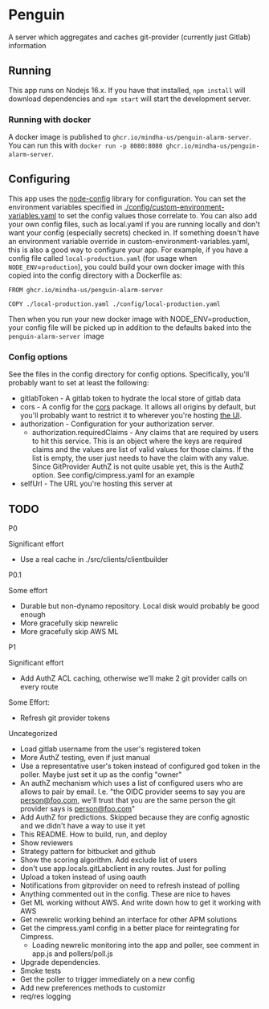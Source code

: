 # Penguin
A server which aggregates and caches git-provider (currently just Gitlab) information

## Running

This app runs on Nodejs 16.x. If you have that installed, `npm install` will download dependencies and `npm start` will start the development server.

### Running with docker

A docker image is published to `ghcr.io/mindha-us/penguin-alarm-server`. You can run this with `docker run -p 8080:8080 ghcr.io/mindha-us/penguin-alarm-server`. 

## Configuring

This app uses the [node-config](https://github.com/node-config/node-config/wiki) library for configuration. You can set the environment variables specified in [./config/custom-environment-variables.yaml](./config/custom-environment-variables.yaml) to set the config values those correlate to. You can also add your own config files, such as local.yaml if you are running locally and don't want your config (especially secrets) checked in. If something doesn't have an environment variable override in custom-environment-variables.yaml, this is also a good way to configure your app. For example, if you have a config file called `local-production.yaml` (for usage when `NODE_ENV`=`production`), you could build your own docker image with this copied into the config directory with a Dockerfile as:

```
FROM ghcr.io/mindha-us/penguin-alarm-server

COPY ./local-production.yaml ./config/local-production.yaml
```

Then when you run your new docker image with NODE_ENV=production, your config file will be picked up in addition to the defaults baked into the `penguin-alarm-server `image

### Config options

See the files in the config directory for config options. Specifically, you'll probably want to set at least the following:

* gitlabToken - A gitlab token to hydrate the local store of gitlab data
* cors - A config for the [cors](https://github.com/expressjs/cors) package. It allows all origins by default, but you'll probably want to restrict it to wherever you're hosting [the UI](https://github.com/mindha-us/pengiun-alarm-ui).
* authorization - Configuration for your authorization server.
  * authorization.requiredClaims - Any claims that are required by users to hit this service. This is an object where the keys are required claims and the values are list of valid values for those claims. If the list is empty, the user just needs to have the claim with any value. Since GitProvider AuthZ is not quite usable yet, this is the AuthZ option. See config/cimpress.yaml for an example
* selfUrl - The URL you're hosting this server at


## TODO

P0

Significant effort 
* Use a real cache in ./src/clients/clientbuilder

P0.1

Some effort
* Durable but non-dynamo repository. Local disk would probably be good enough
* More gracefully skip newrelic
* More gracefully skip AWS ML

P1

Significant effort 
* Add AuthZ ACL caching, otherwise we'll make 2 git provider calls on every route

Some Effort:
* Refresh git provider tokens

Uncategorized
* Load gitlab username from the user's registered token
* More AuthZ testing, even if just manual
* Use a representative user's token instead of configured god token in the poller. Maybe just set it up as the config "owner"
* An authZ mechanism which uses a list of configured users who are allows to pair by email. I.e. "the OIDC provider seems to say you are person@foo.com, we'll trust that you are the same person the git provider says is person@foo.com"
* Add AuthZ for predictions. Skipped because they are config agnostic and we didn't have a way to use it yet
* This README. How to build, run, and deploy
* Show reviewers
* Strategy pattern for bitbucket and github
* Show the scoring algorithm. Add exclude list of users
* don't use app.locals.gitLabclient in any routes. Just for polling
* Upload a token instead of using oauth
* Notifications from gitprovider on need to refresh instead of polling
* Anything commented out in the config. These are nice to haves
* Get ML working without AWS. And write down how to get it working with AWS
* Get newrelic working behind an interface for other APM solutions
* Get the cimpress.yaml config in a better place for reintegrating for Cimpress.
  * Loading newrelic monitoring into the app and poller, see comment in app.js and pollers/poll.js
* Upgrade dependencies.
* Smoke tests
* Get the poller to trigger immediately on a new config
* Add new preferences methods to customizr
* req/res logging